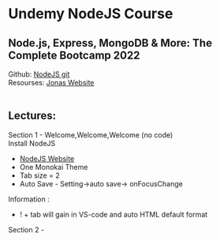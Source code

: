 <h1> Undemy NodeJS Course </h1>
<h2> Node.js, Express, MongoDB & More: The Complete Bootcamp 2022 </h2>

<span>
Github:
<a href="https://github.com/jonasschmedtmann/complete-node-bootcamp"> NodeJS git </a>
</span>
<span>
<br>
Resourses:
<a href="https://codingheroes.io/resources/">Jonas Website </a>  
</span>

<br>
<br>

<h2>Lectures: </h2>
Section 1 - Welcome,Welcome,Welcome (no code)
<br>
<span>
Install NodeJS
<ul>
  <li><a href="https://nodejs.org/en/">  NodeJS Website</a></li> 
  <li>One Monokai Theme</li> 
  <li>Tab size = 2</li>
  <li>Auto Save - Setting->auto save-> onFocusChange</li>
</ul>
</span>
Information :
<ul>
  <li>! + tab will gain in VS-code and auto HTML default format</li> 
</ul>

Section 2 -
